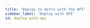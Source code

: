 ```yaml
---
title: 'Deploy to Astro with the API'
sidebar_label: 'Deploy with API'
id: deploy-with-api
---
```


